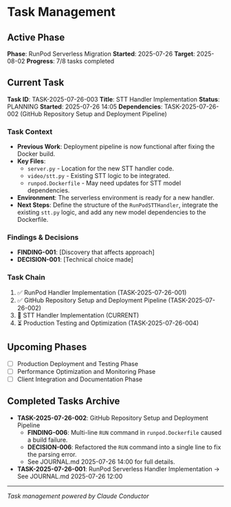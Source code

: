 # Task Management

## Active Phase
**Phase**: RunPod Serverless Migration
**Started**: 2025-07-26
**Target**: 2025-08-02
**Progress**: 7/8 tasks completed

## Current Task
**Task ID**: TASK-2025-07-26-003
**Title**: STT Handler Implementation
**Status**: PLANNING
**Started**: 2025-07-26 14:05
**Dependencies**: TASK-2025-07-26-002 (GitHub Repository Setup and Deployment Pipeline)

### Task Context
<!-- Critical information needed to resume this task -->
- **Previous Work**: Deployment pipeline is now functional after fixing the Docker build.
- **Key Files**: 
  - `server.py` - Location for the new STT handler code.
  - `video/stt.py` - Existing STT logic to be integrated.
  - `runpod.Dockerfile` - May need updates for STT model dependencies.
- **Environment**: The serverless environment is ready for a new handler.
- **Next Steps**: Define the structure of the `RunPodSTTHandler`, integrate the existing `stt.py` logic, and add any new model dependencies to the Dockerfile.

### Findings & Decisions
- **FINDING-001**: [Discovery that affects approach]
- **DECISION-001**: [Technical choice made]

### Task Chain
1. ✅ RunPod Handler Implementation (TASK-2025-07-26-001)
2. ✅ GitHub Repository Setup and Deployment Pipeline (TASK-2025-07-26-002)
3. 🔄 STT Handler Implementation (CURRENT)
4. ⏳ Production Testing and Optimization (TASK-2025-07-26-004)

## Upcoming Phases
<!-- Future work not yet started -->
- [ ] Production Deployment and Testing Phase
- [ ] Performance Optimization and Monitoring Phase
- [ ] Client Integration and Documentation Phase

## Completed Tasks Archive
<!-- Recent completions for quick reference -->
- **TASK-2025-07-26-002**: GitHub Repository Setup and Deployment Pipeline
  - **FINDING-006**: Multi-line `RUN` command in `runpod.Dockerfile` caused a build failure.
  - **DECISION-006**: Refactored the `RUN` command into a single line to fix the parsing error.
  - See JOURNAL.md 2025-07-26 14:00 for full details.
- **TASK-2025-07-26-001**: RunPod Serverless Handler Implementation → See JOURNAL.md 2025-07-26 12:00

---
*Task management powered by Claude Conductor*